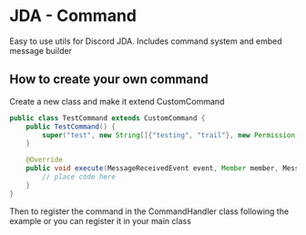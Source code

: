 # JDA - Command
Easy to use utils for Discord JDA. Includes command system and embed message builder

## How to create your own command
Create a new class and make it extend CustomCommand
```java
public class TestCommand extends CustomCommand {
    public TestCommand() {
        super("test", new String[]{"testing", "trail"}, new Permission[] {});
    }

    @Override
    public void execute(MessageReceivedEvent event, Member member, MessageChannel messageChannel, String[] args) {
        // place code here
    }
}
```

Then to register the command in the CommandHandler class following the example or you can register it in your main class
